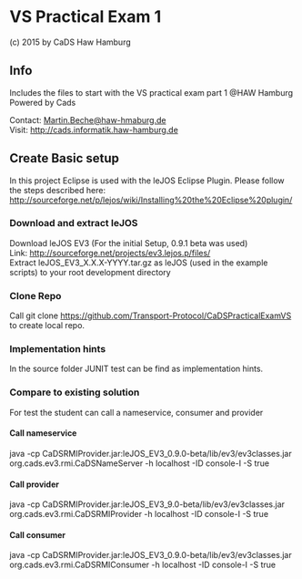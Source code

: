 # VS Practical Exam 1    
(c) 2015 by CaDS Haw Hamburg 

## Info
Includes the files to start with the VS practical exam part 1 @HAW Hamburg Powered by Cads    
   
Contact: Martin.Beche@haw-hmaburg.de   
Visit: http://cads.informatik.haw-hamburg.de   

## Create Basic setup

In this project Eclipse is used with the leJOS Eclipse Plugin.
Please follow the steps described here: http://sourceforge.net/p/lejos/wiki/Installing%20the%20Eclipse%20plugin/

### Download and extract leJOS

Download leJOS EV3 (For the initial Setup, 0.9.1 beta was used)   
Link: http://sourceforge.net/projects/ev3.lejos.p/files/   
Extract leJOS_EV3_X.X.X-YYYY.tar.gz as leJOS
(used in the example scripts) to your root development directory   

### Clone Repo
  
Call git clone https://github.com/Transport-Protocol/CaDSPracticalExamVS to create local repo.  

### Implementation hints
In the source folder JUNIT test can be find as implementation hints.

### Compare to existing solution
For test the student can call a nameservice, consumer and provider
#### Call nameservice
java -cp CaDSRMIProvider.jar:leJOS_EV3_0.9.0-beta/lib/ev3/ev3classes.jar  org.cads.ev3.rmi.CaDSNameServer -h localhost -ID console-I -S true
#### Call provider
java -cp CaDSRMIProvider.jar:leJOS_EV3_9.0-beta/lib/ev3/ev3classes.jar  org.cads.ev3.rmi.CaDSRMIProvider -h localhost -ID console-I -S true
#### Call consumer
java -cp CaDSRMIProvider.jar:leJOS_EV3_0.9.0-beta/lib/ev3/ev3classes.jar    org.cads.ev3.rmi.CaDSRMIConsumer -h localhost -ID console-I -S true
